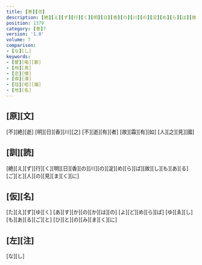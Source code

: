 ```yaml
---
title: [寄][河]
description: [絶][え][ず][行][く][明][日][香][の][川][の][淀][め][ら][ば][故][し][も][あ][る][ご][と][人][の][見][ま][く][に]
position: 1379
category: [巻]7
version: '1.0'
volume: 7
comparison:
- [な][し]
keywords:
- [譬][喩][歌]
- [飛][鳥]
- [恋][情]
- [停][滞]
- [尫][柜][蹋]
- [地][名]
---
```


## [原][文]

[不][絶][逝] [明][日][香][川][之] [不][逝][有][者] [故][霜][有][如] [人][之][見][國]

## [訓][読]

[絶][え][ず][行][く][明][日][香][の][川][の][淀][め][ら][ば][故][し][も][あ][る][ご][と][人][の][見][ま][く][に]

## [仮][名]

[た][え][ず][ゆ][く] [あ][す][か][の][か][は][の] [よ][ど][め][ら][ば] [ゆ][ゑ][し][も][あ][る][ご][と] [ひ][と][の][み][ま][く][に]

## [左][注]

[な][し]
